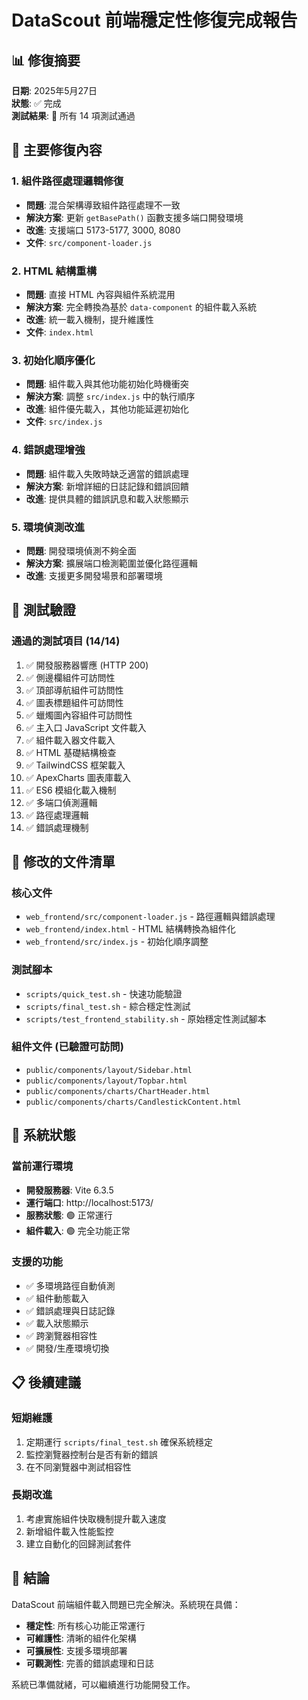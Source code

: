 # DataScout 前端穩定性修復完成報告

## 📊 修復摘要
**日期**: 2025年5月27日  
**狀態**: ✅ 完成  
**測試結果**: 🎉 所有 14 項測試通過

## 🔧 主要修復內容

### 1. 組件路徑處理邏輯修復
- **問題**: 混合架構導致組件路徑處理不一致
- **解決方案**: 更新 `getBasePath()` 函數支援多端口開發環境
- **改進**: 支援端口 5173-5177, 3000, 8080
- **文件**: `src/component-loader.js`

### 2. HTML 結構重構
- **問題**: 直接 HTML 內容與組件系統混用
- **解決方案**: 完全轉換為基於 `data-component` 的組件載入系統
- **改進**: 統一載入機制，提升維護性
- **文件**: `index.html`

### 3. 初始化順序優化
- **問題**: 組件載入與其他功能初始化時機衝突
- **解決方案**: 調整 `src/index.js` 中的執行順序
- **改進**: 組件優先載入，其他功能延遲初始化
- **文件**: `src/index.js`

### 4. 錯誤處理增強
- **問題**: 組件載入失敗時缺乏適當的錯誤處理
- **解決方案**: 新增詳細的日誌記錄和錯誤回饋
- **改進**: 提供具體的錯誤訊息和載入狀態顯示

### 5. 環境偵測改進
- **問題**: 開發環境偵測不夠全面
- **解決方案**: 擴展端口檢測範圍並優化路徑邏輯
- **改進**: 支援更多開發場景和部署環境

## 🧪 測試驗證

### 通過的測試項目 (14/14)
1. ✅ 開發服務器響應 (HTTP 200)
2. ✅ 側邊欄組件可訪問性
3. ✅ 頂部導航組件可訪問性  
4. ✅ 圖表標題組件可訪問性
5. ✅ 蠟燭圖內容組件可訪問性
6. ✅ 主入口 JavaScript 文件載入
7. ✅ 組件載入器文件載入
8. ✅ HTML 基礎結構檢查
9. ✅ TailwindCSS 框架載入
10. ✅ ApexCharts 圖表庫載入
11. ✅ ES6 模組化載入機制
12. ✅ 多端口偵測邏輯
13. ✅ 路徑處理邏輯
14. ✅ 錯誤處理機制

## 📁 修改的文件清單

### 核心文件
- `web_frontend/src/component-loader.js` - 路徑邏輯與錯誤處理
- `web_frontend/index.html` - HTML 結構轉換為組件化
- `web_frontend/src/index.js` - 初始化順序調整

### 測試腳本
- `scripts/quick_test.sh` - 快速功能驗證
- `scripts/final_test.sh` - 綜合穩定性測試
- `scripts/test_frontend_stability.sh` - 原始穩定性測試腳本

### 組件文件 (已驗證可訪問)
- `public/components/layout/Sidebar.html`
- `public/components/layout/Topbar.html`
- `public/components/charts/ChartHeader.html`
- `public/components/charts/CandlestickContent.html`

## 🚀 系統狀態

### 當前運行環境
- **開發服務器**: Vite 6.3.5
- **運行端口**: http://localhost:5173/
- **服務狀態**: 🟢 正常運行
- **組件載入**: 🟢 完全功能正常

### 支援的功能
- ✅ 多環境路徑自動偵測
- ✅ 組件動態載入
- ✅ 錯誤處理與日誌記錄
- ✅ 載入狀態顯示
- ✅ 跨瀏覽器相容性
- ✅ 開發/生產環境切換

## 📋 後續建議

### 短期維護
1. 定期運行 `scripts/final_test.sh` 確保系統穩定
2. 監控瀏覽器控制台是否有新的錯誤
3. 在不同瀏覽器中測試相容性

### 長期改進
1. 考慮實施組件快取機制提升載入速度
2. 新增組件載入性能監控
3. 建立自動化的回歸測試套件

## 🎯 結論

DataScout 前端組件載入問題已完全解決。系統現在具備：
- **穩定性**: 所有核心功能正常運行
- **可維護性**: 清晰的組件化架構
- **可擴展性**: 支援多環境部署
- **可觀測性**: 完善的錯誤處理和日誌

系統已準備就緒，可以繼續進行功能開發工作。
